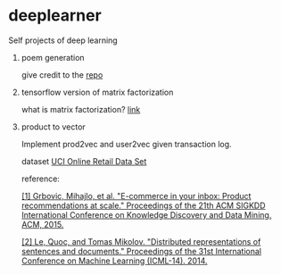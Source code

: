 # deeplearner
Self projects of deep learning

1. poem generation

	give credit to the [repo](https://github.com/jinfagang/tensorflow_poems)

2. tensorflow version of matrix factorization

	what is matrix factorization? [link](http://www.quuxlabs.com/blog/2010/09/matrix-factorization-a-simple-tutorial-and-implementation-in-python/)

3. product to vector

    Implement prod2vec and user2vec given transaction log.

    dataset [UCI Online Retail Data Set](http://archive.ics.uci.edu/ml/datasets/online+retail)
    
    reference:
    
    [[1] Grbovic, Mihajlo, et al. "E-commerce in your inbox: Product recommendations at scale." Proceedings of the 21th ACM SIGKDD International Conference on Knowledge Discovery and Data Mining. ACM, 2015.](https://astro.temple.edu/~tuc17157/pdfs/grbovic2015kddB.pdf)
    
    [[2] Le, Quoc, and Tomas Mikolov. "Distributed representations of sentences and documents." Proceedings of the 31st International Conference on Machine Learning (ICML-14). 2014.](https://cs.stanford.edu/~quocle/paragraph_vector.pdf)